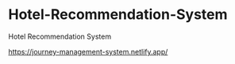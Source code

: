 # Hotel-Recommendation-System
Hotel Recommendation System

https://journey-management-system.netlify.app/
